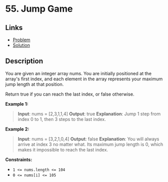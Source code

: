 # 55. Jump Game

## Links

- [Problem](https://leetcode.com/problems/jump-game/description/?envType=study-plan-v2&envId=top-interview-150)
- [Solution](./solution.py)

## Description

You are given an integer array nums. You are initially positioned at the array's first index, and each element in the array represents your maximum jump length at that position.

Return true if you can reach the last index, or false otherwise.

**Example 1:**

> **Input**: nums = [2,3,1,1,4]
> **Output**: true
> **Explanation**: Jump 1 step from index 0 to 1, then 3 steps to the last index.

**Example 2:**

> **Input**: nums = [3,2,1,0,4]
> **Output**: false
> **Explanation**: You will always arrive at index 3 no matter what. Its maximum jump length is 0, which makes it impossible to reach the last index.

**Constraints:**

- `1 <= nums.length <= 104`
- `0 <= nums[i] <= 105`
